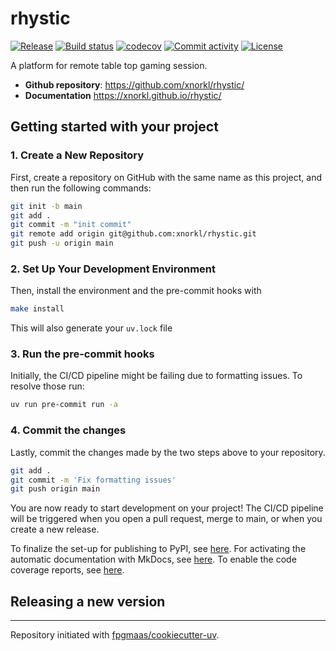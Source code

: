 # rhystic

[![Release](https://img.shields.io/github/v/release/xnorkl/rhystic)](https://img.shields.io/github/v/release/xnorkl/rhystic)
[![Build status](https://img.shields.io/github/actions/workflow/status/xnorkl/rhystic/main.yml?branch=main)](https://github.com/xnorkl/rhystic/actions/workflows/main.yml?query=branch%3Amain)
[![codecov](https://codecov.io/gh/xnorkl/rhystic/branch/main/graph/badge.svg)](https://codecov.io/gh/xnorkl/rhystic)
[![Commit activity](https://img.shields.io/github/commit-activity/m/xnorkl/rhystic)](https://img.shields.io/github/commit-activity/m/xnorkl/rhystic)
[![License](https://img.shields.io/github/license/xnorkl/rhystic)](https://img.shields.io/github/license/xnorkl/rhystic)

A platform for remote table top gaming session.

- **Github repository**: <https://github.com/xnorkl/rhystic/>
- **Documentation** <https://xnorkl.github.io/rhystic/>

## Getting started with your project

### 1. Create a New Repository

First, create a repository on GitHub with the same name as this project, and then run the following commands:

```bash
git init -b main
git add .
git commit -m "init commit"
git remote add origin git@github.com:xnorkl/rhystic.git
git push -u origin main
```

### 2. Set Up Your Development Environment

Then, install the environment and the pre-commit hooks with

```bash
make install
```

This will also generate your `uv.lock` file

### 3. Run the pre-commit hooks

Initially, the CI/CD pipeline might be failing due to formatting issues. To resolve those run:

```bash
uv run pre-commit run -a
```

### 4. Commit the changes

Lastly, commit the changes made by the two steps above to your repository.

```bash
git add .
git commit -m 'Fix formatting issues'
git push origin main
```

You are now ready to start development on your project!
The CI/CD pipeline will be triggered when you open a pull request, merge to main, or when you create a new release.

To finalize the set-up for publishing to PyPI, see [here](https://fpgmaas.github.io/cookiecutter-uv/features/publishing/#set-up-for-pypi).
For activating the automatic documentation with MkDocs, see [here](https://fpgmaas.github.io/cookiecutter-uv/features/mkdocs/#enabling-the-documentation-on-github).
To enable the code coverage reports, see [here](https://fpgmaas.github.io/cookiecutter-uv/features/codecov/).

## Releasing a new version



---

Repository initiated with [fpgmaas/cookiecutter-uv](https://github.com/fpgmaas/cookiecutter-uv).
